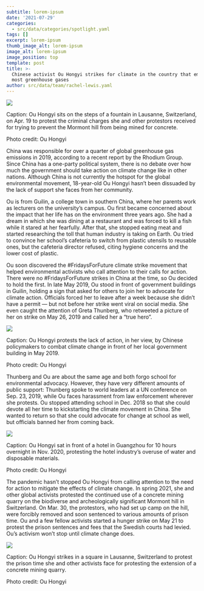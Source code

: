 ```yaml
---
subtitle: lorem-ipsum
date: '2021-07-29'
categories:
  - src/data/categories/spotlight.yaml
tags: []
excerpt: lorem-ipsum
thumb_image_alt: lorem-ipsum
image_alt: lorem-ipsum
image_position: top
template: post
title: >-
  Chinese activist Ou Hongyi strikes for climate in the country that emits the
  most greenhouse gases
author: src/data/team/rachel-lewis.yaml
---
```



![](https://lh4.googleusercontent.com/n6oMHR2aa5lwPBbFmfQrjbizAPakM0Tq9ATOnNjqx3nDOUSjF6Eq8h-rhwUYVWUHFRlAuLw2UxtULUqfmR5WSG4HXaL61yhegJasiBN8mGxMDqPy6RyEEyVX6Vi5TCGz4nEzg6Gt)

Caption: Ou Hongyi sits on the steps of a fountain in Lausanne, Switzerland, on Apr. 19 to protest the criminal charges she and other protestors received for trying to prevent the Mormont hill from being mined for concrete.

Photo credit: Ou Hongyi

China was responsible for over a quarter of global greenhouse gas emissions in 2019, according to a recent report by the Rhodium Group. Since China has a one-party political system, there is no debate over how much the government should take action on climate change like in other nations. Although China is not currently the hotspot for the global environmental movement, 18-year-old Ou Hongyi hasn’t been dissuaded by the lack of support she faces from her community. 

Ou is from Guilin, a college town in southern China, where her parents work as lecturers on the university’s campus. Ou first became concerned about the impact that her life has on the environment three years ago. She had a dream in which she was dining at a restaurant and was forced to kill a fish while it stared at her fearfully. After that, she stopped eating meat and started researching the toll that human industry is taking on Earth. Ou tried to convince her school’s cafeteria to switch from plastic utensils to reusable ones, but the cafeteria director refused, citing hygiene concerns and the lower cost of plastic. 

Ou soon discovered the #FridaysForFuture climate strike movement that helped environmental activists who call attention to their calls for action. There were no #FridaysForFuture strikes in China at the time, so Ou decided to hold the first. In late May 2019, Ou stood in front of government buildings in Guilin, holding a sign that asked for others to join her to advocate for climate action. Officials forced her to leave after a week because she didn’t have a permit — but not before her strike went viral on social media. She even caught the attention of Greta Thunberg, who retweeted a picture of her on strike on May 26, 2019 and called her a “true hero”. 

![](https://lh6.googleusercontent.com/tMhsV0Nc5UYZzZsNTnxEHJHmIHFUXObbXEtpBffusdrnnbA6kyv2yftzEpQ_l5ZX1il1olXgR1pRCVhKWEy_ypQbMwcyrEOfe320EIri3xSwHeD-3Txkvvf6cPW_QGbTe-XW8iDr)

Caption: Ou Hongyi protests the lack of action, in her view, by Chinese policymakers to combat climate change in front of her local government building in May 2019.

Photo credit: Ou Hongyi

Thunberg and Ou are about the same age and both forgo school for environmental advocacy. However, they have very different amounts of public support: Thunberg spoke to world leaders at a UN conference on Sep. 23, 2019, while Ou faces harassment from law enforcement wherever she protests. Ou stopped attending school in Dec. 2018 so that she could devote all her time to kickstarting the climate movement in China. She wanted to return so that she could advocate for change at school as well, but officials banned her from coming back.

![](https://lh6.googleusercontent.com/lfy2GZUh_JkQT6tp3AkwRGVzxg_NLgidtHCsJ-eym0DI6nym\_74YJSqhK2vWE-8vnTnpzjZLBSJTFhWBkuJVWaR8nmev-YRUkhiIIv93hoSu281ZCuCfb03PUVrnUwhY-SvCqT3x)

Caption: Ou Hongyi sat in front of a hotel in Guangzhou for 10 hours overnight in Nov. 2020, protesting the hotel industry’s overuse of water and disposable materials. 

Photo credit: Ou Hongyi

The pandemic hasn’t stopped Ou Hongyi from calling attention to the need for action to mitigate the effects of climate change. In spring 2021, she and other global activists protested the continued use of a concrete mining quarry on the biodiverse and archeologically significant Mormont hill in Switzerland. On Mar. 30, the protestors, who had set up camp on the hill, were forcibly removed and soon sentenced to various amounts of prison time. Ou and a few fellow activists started a hunger strike on May 21 to protest the prison sentences and fees that the Swedish courts had levied. Ou’s activism won’t stop until climate change does.

![](https://lh6.googleusercontent.com/B8VqwRQ8GYE2onJilqGmPxd37xf1TTo1z8GYMGv8-jYCSq-iXKVU3L6Cs6T9MhsSHymKGepbuww_rk6kKRhSSuUUcFpnMAfxGCWNGkIYPgulDJe314morl2zAJM14XCdw4cKk3Ve)

Caption: Ou Hongyi strikes in a square in Lausanne, Switzerland to protest the prison time she and other activists face for protesting the extension of a concrete mining quarry. 

Photo credit: Ou Hongyi
